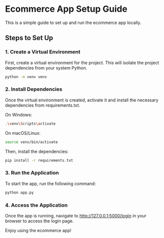 # Ecommerce App Setup Guide

This is a simple guide to set up and run the ecommerce app locally.

## Steps to Set Up

### 1. Create a Virtual Environment
First, create a virtual environment for the project. This will isolate the project dependencies from your system Python.

```bash
python -m venv venv
```
### 2. Install Dependencies
Once the virtual environment is created, activate it and install the necessary dependencies from requirements.txt.

On Windows:
```bash
.\venv\Scripts\activate
```
On macOS/Linux:
```bash
source venv/bin/activate
```
Then, install the dependencies:

```bash
pip install -r requirements.txt
```
### 3. Run the Application
To start the app, run the following command:

```bash
python app.py
```
### 4. Access the Application
Once the app is running, navigate to http://127.0.0.1:5000/login in your browser to access the login page.

Enjoy using the ecommerce app!
